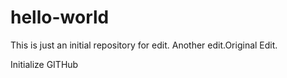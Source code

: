 # hello-world

This is just an initial repository for edit. Another edit.Original Edit.

Initialize GITHub
